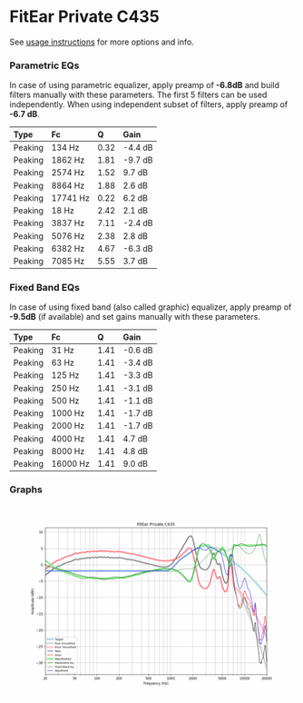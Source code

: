 # FitEar Private C435
See [usage instructions](https://github.com/jaakkopasanen/AutoEq#usage) for more options and info.

### Parametric EQs
In case of using parametric equalizer, apply preamp of **-6.8dB** and build filters manually
with these parameters. The first 5 filters can be used independently.
When using independent subset of filters, apply preamp of **-6.7 dB**.

| Type    | Fc       |    Q | Gain    |
|:--------|:---------|:-----|:--------|
| Peaking | 134 Hz   | 0.32 | -4.4 dB |
| Peaking | 1862 Hz  | 1.81 | -9.7 dB |
| Peaking | 2574 Hz  | 1.52 | 9.7 dB  |
| Peaking | 8864 Hz  | 1.88 | 2.6 dB  |
| Peaking | 17741 Hz | 0.22 | 6.2 dB  |
| Peaking | 18 Hz    | 2.42 | 2.1 dB  |
| Peaking | 3837 Hz  | 7.11 | -2.4 dB |
| Peaking | 5076 Hz  | 2.38 | 2.8 dB  |
| Peaking | 6382 Hz  | 4.67 | -6.3 dB |
| Peaking | 7085 Hz  | 5.55 | 3.7 dB  |

### Fixed Band EQs
In case of using fixed band (also called graphic) equalizer, apply preamp of **-9.5dB**
(if available) and set gains manually with these parameters.

| Type    | Fc       |    Q | Gain    |
|:--------|:---------|:-----|:--------|
| Peaking | 31 Hz    | 1.41 | -0.6 dB |
| Peaking | 63 Hz    | 1.41 | -3.4 dB |
| Peaking | 125 Hz   | 1.41 | -3.3 dB |
| Peaking | 250 Hz   | 1.41 | -3.1 dB |
| Peaking | 500 Hz   | 1.41 | -1.1 dB |
| Peaking | 1000 Hz  | 1.41 | -1.7 dB |
| Peaking | 2000 Hz  | 1.41 | -1.7 dB |
| Peaking | 4000 Hz  | 1.41 | 4.7 dB  |
| Peaking | 8000 Hz  | 1.41 | 4.8 dB  |
| Peaking | 16000 Hz | 1.41 | 9.0 dB  |

### Graphs
![](./FitEar%20Private%20C435.png)